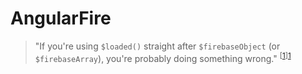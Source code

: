 # AngularFire

> "If you're using `$loaded()` straight after `$firebaseObject` (or `$firebaseArray`), you're probably doing something wrong." <sup>[[1]][1]</sup>


<!-- Sources -->

[1]: http://stackoverflow.com/questions/29834986/saving-new-property-overwrites-firebase-object/29835485#comment47798344_29835485